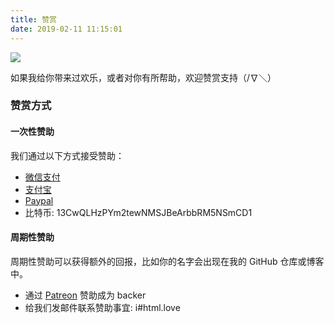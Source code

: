 ```yaml
---
title: 赞赏
date: 2019-02-11 11:15:01
---
```


![](/images/donate.jpg)

如果我给你带来过欢乐，或者对你有所帮助，欢迎赞赏支持（/∇＼）

### 赞赏方式

#### 一次性赞助

我们通过以下方式接受赞助：

-   [微信支付](https://i.imgur.com/aq6PtWa.png)
-   [支付宝](https://i.imgur.com/wv1Pj2k.png)
-   [Paypal](https://www.paypal.me/ghostsf)
-   比特币: 13CwQLHzPYm2tewNMSJBeArbbRM5NSmCD1

#### 周期性赞助

周期性赞助可以获得额外的回报，比如你的名字会出现在我的 GitHub 仓库或博客中。

-   通过 [Patreon](https://www.patreon.com/DIYgod) 赞助成为 backer
-   给我们发邮件联系赞助事宜: i#html.love
